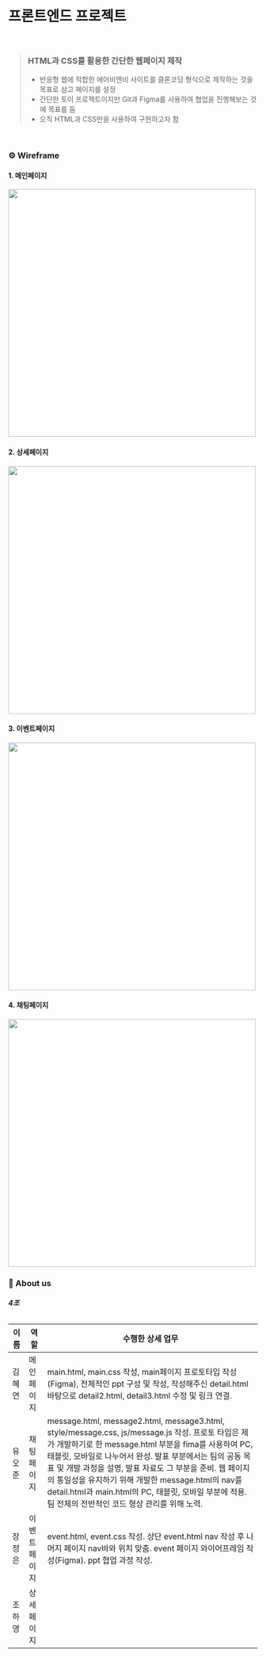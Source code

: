 # 프론트엔드 프로젝트
<br/>

>    ###  **HTML과 CSS를 활용한 간단한 웹페이지 제작**
> 
> * 반응형 웹에 적합한 에어비앤비 사이트를 클론코딩 형식으로 제작하는 것을 목표로 삼고 페이지를 설정
> * 간단한 토이 프로젝트이지만 Git과 Figma를 사용하여 협업을 진행해보는 것에 목표를 둠
> * 오직 HTML과 CSS만을 사용하여 구현하고자 함

<br/>

###  ⚙️ Wireframe
#### 1. 메인페이지
<img src="https://github.com/yoj9168/html-css-project/assets/91720344/969b0da6-a69d-4a74-a158-c6fb6d868ee6" width="500" />



#### 2. 상세페이지
<img src="https://github.com/yoj9168/html-css-project/assets/91720344/9486d380-784b-479e-ba3e-3362e4367dc8" width="500" />


  
#### 3. 이벤트페이지
<img src="https://github.com/yoj9168/html-css-project/assets/91720344/f5fb8bfb-f5c8-4a64-82c3-5b748802c42a" width="500" />


   
#### 4. 채팅페이지
<img src="https://github.com/yoj9168/html-css-project/assets/91720344/e0e4a78a-c709-4a14-9ea9-96385884238b" width="500" />

<br/>


### 👥 About us
######  **4조**
|이름|역할|수행한 상세 업무|
|----|---|------------|
|김혜연|메인페이지|main.html, main.css 작성, main페이지 프로토타입 작성(Figma), 전체적인 ppt 구성 및 작성, 작성해주신 detail.html 바탕으로 detail2.html, detail3.html 수정 및 링크 연결.
|유오준|채팅페이지|message.html, message2.html, message3.html, style/message.css, js/message.js 작성. 프로토 타입은 제가 개발하기로 한 message.html 부분을 fima를 사용하여 PC, 태블릿, 모바일로 나누어서 완성. 발표 부분에서는 팀의 공동 목표 및 개발 과정을 설명, 발표 자료도 그 부분을 준비. 웹 페이지의 통일성을 유지하기 위해 개발한 message.html의 nav를 detail.html과 main.html의 PC, 태블릿, 모바일 부분에 적용. 팀 전체의 전반적인 코드 형상 관리를 위해 노력.
|장정은|이벤트페이지|event.html, event.css 작성. 상단 event.html nav 작성 후 나머지 페이지 nav바와 위치 맞춤. event 페이지 와이어프레임 작성(Figma). ppt 협업 과정 작성.
|조하영|상세페이지|
